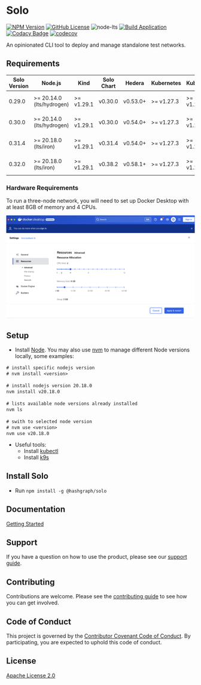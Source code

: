 # Solo

[![NPM Version](https://img.shields.io/npm/v/%40hashgraph%2Fsolo?logo=npm)](https://www.npmjs.com/package/@hashgraph/solo)
[![GitHub License](https://img.shields.io/github/license/hashgraph/solo?logo=apache\&logoColor=red)](LICENSE)
![node-lts](https://img.shields.io/node/v-lts/%40hashgraph%2Fsolo)
[![Build Application](https://github.com/hashgraph/solo/actions/workflows/flow-build-application.yaml/badge.svg)](https://github.com/hashgraph/solo/actions/workflows/flow-build-application.yaml)
[![Codacy Badge](https://app.codacy.com/project/badge/Grade/83a423a3a1c942459127b3aec62ab0b5)](https://app.codacy.com/gh/hashgraph/solo/dashboard?utm_source=gh\&utm_medium=referral\&utm_content=\&utm_campaign=Badge_grade)
[![codecov](https://codecov.io/gh/hashgraph/solo/graph/badge.svg?token=hBkQdB1XO5)](https://codecov.io/gh/hashgraph/solo)

An opinionated CLI tool to deploy and manage standalone test networks.

## Requirements

| Solo Version | Node.js                   | Kind       | Solo Chart | Hedera   | Kubernetes | Kubectl    | Helm    | k9s        | Docker Resources        |
|--------------|---------------------------|------------|------------|----------|------------|------------|---------|------------|-------------------------|
| 0.29.0       | >= 20.14.0 (lts/hydrogen) | >= v1.29.1 | v0.30.0    | v0.53.0+ | >= v1.27.3 | >= v1.27.3 | v3.14.2 | >= v0.27.4 | Memory >= 8GB, CPU >= 4 |
| 0.30.0       | >= 20.14.0 (lts/hydrogen) | >= v1.29.1 | v0.30.0    | v0.54.0+ | >= v1.27.3 | >= v1.27.3 | v3.14.2 | >= v0.27.4 | Memory >= 8GB, CPU >= 4 |
| 0.31.4       | >= 20.18.0 (lts/iron)     | >= v1.29.1 | v0.31.4    | v0.54.0+ | >= v1.27.3 | >= v1.27.3 | v3.14.2 | >= v0.27.4 | Memory >= 8GB, CPU >= 4 |
| 0.32.0       | >= 20.18.0 (lts/iron)     | >= v1.29.1 | v0.38.2    | v0.58.1+ | >= v1.27.3 | >= v1.27.3 | v3.14.2 | >= v0.27.4 | Memory >= 8GB, CPU >= 4 |

### Hardware Requirements

To run a three-node network, you will need to set up Docker Desktop with at least 8GB of memory and 4 CPUs.

![alt text](images/DockerDesktop.png)

## Setup

* Install [Node](https://nodejs.org/en/download). You may also use [nvm](https://github.com/nvm-sh/nvm) to manage different Node versions locally, some examples:

```
# install specific nodejs version
# nvm install <version>

# install nodejs version 20.18.0
nvm install v20.18.0

# lists available node versions already installed
nvm ls

# swith to selected node version
# nvm use <version>
nvm use v20.18.0

```

* Useful tools:
  * Install [kubectl](https://kubernetes.io/docs/tasks/tools/)
  * Install [k9s](https://k9scli.io/)

## Install Solo

* Run `npm install -g @hashgraph/solo`

## Documentation

[Getting Started](https://hashgraph.github.io/solo/User/StepByStepGuide)

## Support

If you have a question on how to use the product, please see our [support guide](https://github.com/hashgraph/.github/blob/main/SUPPORT.md).

## Contributing

Contributions are welcome. Please see the [contributing guide](https://github.com/hashgraph/.github/blob/main/CONTRIBUTING.md) to see how you can get involved.

## Code of Conduct

This project is governed by the [Contributor Covenant Code of Conduct](https://github.com/hashgraph/.github/blob/main/CODE_OF_CONDUCT.md). By participating, you are
expected to uphold this code of conduct.

## License

[Apache License 2.0](https://www.apache.org/licenses/LICENSE-2.0)
